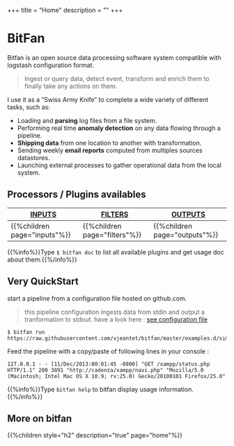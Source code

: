 +++
title = "Home"
description = ""
+++

# BitFan

Bitfan is an open source data processing software system compatible with logstash configuration format.

> Ingest or query data, detect event, transform and enrich them to finally take any actions on them.


I use it as a “Swiss Army Knife” to complete a wide variety of different tasks, such as:


* Loading and **parsing** log files from a file system.
* Performing real time **anomaly detection** on any data flowing through a pipeline.
* **Shipping data** from one location to another with transformation.
* Sending weekly **email reports** computed from multiples sources datastores.
* Launching external processes to gather operational data from the local system.

## Processors / Plugins availables

<table>
	<thead>
		<tr>
			<th><a href="/inputs/">INPUTS</a></th>
			<th><a href="/filters/">FILTERS</a></th>
			<th><a href="/outputs/">OUTPUTS</a></th>
		</tr>
	</thead>
	<tbody>
		<tr>
			<td style="vertical-align: top">{{%children page="inputs"%}}</td>
			<td style="vertical-align: top">{{%children page="filters"%}}</td>
			<td style="vertical-align: top">{{%children page="outputs"%}}</td>
		</tr>
	</tbody>
</table>

{{%info%}}Type `$ bitfan doc` to list all available plugins and get usage doc about them.{{%/info%}}

## Very QuickStart
start a pipeline from a configuration file hosted on github.com.

> this pipeline configuration ingests data from stdin and output a tranformation to stdout. have a look here : [see configuration file](https://raw.githubusercontent.com/vjeantet/bitfan/master/examples.d/simple.conf)

```
$ bitfan run https://raw.githubusercontent.com/vjeantet/bitfan/master/examples.d/simple.conf
```

Feed the pipeline with a copy/paste of following lines in your console :

```
127.0.0.1 - - [11/Dec/2013:00:01:45 -0800] "GET /xampp/status.php HTTP/1.1" 200 3891 "http://cadenza/xampp/navi.php" "Mozilla/5.0 (Macintosh; Intel Mac OS X 10.9; rv:25.0) Gecko/20100101 Firefox/25.0"
```
{{%info%}}Type `bitfan help` to bitfan display usage information.{{%/info%}}


## More on bitfan


{{%children style="h2" description="true" page="home"%}}

